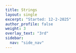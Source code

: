 ```yaml
---
title: Strings
layout: single
excerpt: "Started: 12-2-2025"
author_profile: false
weight: 3
overlay_text: "3rd"
sidebar:
  nav: "side_nav"
---
```

